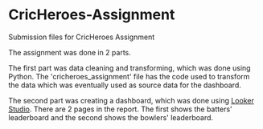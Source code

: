 # CricHeroes-Assignment
Submission files for CricHeroes Assignment


The assignment was done in 2 parts.

The first part was data cleaning and transforming, which was done using Python. The 'cricheroes_assignment' file has the code used to transform the data which was eventually used as source data for the dashboard.

The second part was creating a dashboard, which was done using <a href="[url](https://lookerstudio.google.com/reporting/a686c35a-0449-4b66-8c7d-75903afd94ee/page/2GG5D)">Looker Studio</a>. There are 2 pages in the report. The first shows the batters' leaderboard and the second shows the bowlers' leaderboard.
